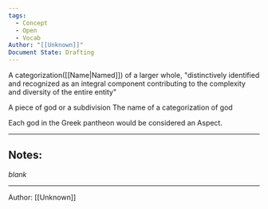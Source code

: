 ```yaml
---
tags:
  - Concept
  - Open
  - Vocab
Author: "[[Unknown]]"
Document State: Drafting
---
```

A categorization([[Name|Named]]) of a larger whole, "distinctively identified and recognized as an integral component contributing to the complexity and diversity of the entire entity"

A piece of god or a subdivision 
The name of a categorization of god

Each god in the Greek pantheon would be considered an Aspect.
- - -
## Notes:
_blank_
- - - 
Author: [[Unknown]]
